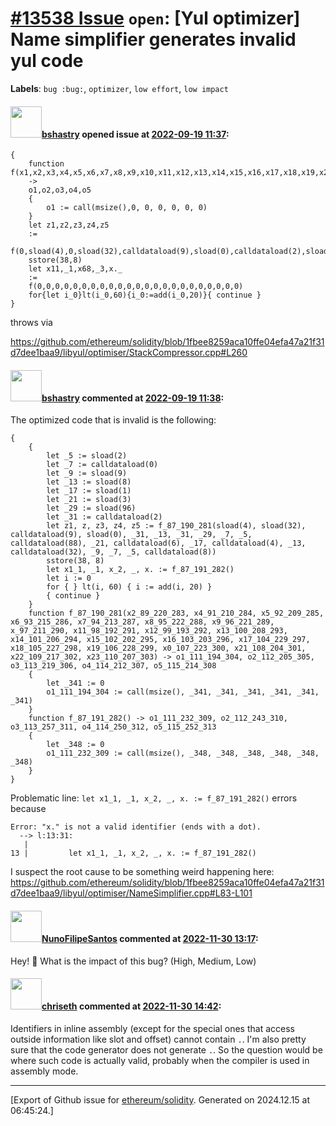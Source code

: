 # [\#13538 Issue](https://github.com/ethereum/solidity/issues/13538) `open`: [Yul optimizer] Name simplifier generates invalid yul code
**Labels**: `bug :bug:`, `optimizer`, `low effort`, `low impact`


#### <img src="https://avatars.githubusercontent.com/u/2388185?v=4" width="50">[bshastry](https://github.com/bshastry) opened issue at [2022-09-19 11:37](https://github.com/ethereum/solidity/issues/13538):

```
{
	function f(x1,x2,x3,x4,x5,x6,x7,x8,x9,x10,x11,x12,x13,x14,x15,x16,x17,x18,x19,x20,x21,x22,x23)
	->
	o1,o2,o3,o4,o5
	{
		o1 := call(msize(),0, 0, 0, 0, 0, 0)
	}
	let z1,z2,z3,z4,z5
	:=
	f(0,sload(4),0,sload(32),calldataload(9),sload(0),calldataload(2),sload(8),calldataload(2),sload(96),calldataload(0),sload(2),calldataload(88),sload(3),calldataload(6),sload(1),calldataload(4),sload(8),calldataload(32),sload(9),calldataload(0),sload(2),calldataload(8))
	sstore(38,8)
	let x11,_1,x68,_3,x._
	:=
	f(0,0,0,0,0,0,0,0,0,0,0,0,0,0,0,0,0,0,0,0,0,0,0)
	for{let i_0}lt(i_0,60){i_0:=add(i_0,20)}{ continue }
}
```

throws via

https://github.com/ethereum/solidity/blob/1fbee8259aca10ffe04efa47a21f31d7dee1baa9/libyul/optimiser/StackCompressor.cpp#L260



#### <img src="https://avatars.githubusercontent.com/u/2388185?v=4" width="50">[bshastry](https://github.com/bshastry) commented at [2022-09-19 11:38](https://github.com/ethereum/solidity/issues/13538#issuecomment-1250904974):

The optimized code that is invalid is the following:

```
{
    {
        let _5 := sload(2)
        let _7 := calldataload(0)
        let _9 := sload(9)
        let _13 := sload(8)
        let _17 := sload(1)
        let _21 := sload(3)
        let _29 := sload(96)
        let _31 := calldataload(2)
        let z1, z, z3, z4, z5 := f_87_190_281(sload(4), sload(32), calldataload(9), sload(0), _31, _13, _31, _29, _7, _5, calldataload(88), _21, calldataload(6), _17, calldataload(4), _13, calldataload(32), _9, _7, _5, calldataload(8))
        sstore(38, 8)
        let x1_1, _1, x_2, _, x. := f_87_191_282()
        let i := 0
        for { } lt(i, 60) { i := add(i, 20) }
        { continue }
    }
    function f_87_190_281(x2_89_220_283, x4_91_210_284, x5_92_209_285, x6_93_215_286, x7_94_213_287, x8_95_222_288, x9_96_221_289, x_97_211_290, x11_98_192_291, x12_99_193_292, x13_100_208_293, x14_101_206_294, x15_102_202_295, x16_103_203_296, x17_104_229_297, x18_105_227_298, x19_106_228_299, x0_107_223_300, x21_108_204_301, x22_109_217_302, x23_110_207_303) -> o1_111_194_304, o2_112_205_305, o3_113_219_306, o4_114_212_307, o5_115_214_308
    {
        let _341 := 0
        o1_111_194_304 := call(msize(), _341, _341, _341, _341, _341, _341)
    }
    function f_87_191_282() -> o1_111_232_309, o2_112_243_310, o3_113_257_311, o4_114_250_312, o5_115_252_313
    {
        let _348 := 0
        o1_111_232_309 := call(msize(), _348, _348, _348, _348, _348, _348)
    }
}
```

Problematic line: `let x1_1, _1, x_2, _, x. := f_87_191_282()` errors because

```
Error: "x." is not a valid identifier (ends with a dot).
  --> l:13:31:
   |
13 |         let x1_1, _1, x_2, _, x. := f_87_191_282()
```

I suspect the root cause to be something weird happening here: https://github.com/ethereum/solidity/blob/1fbee8259aca10ffe04efa47a21f31d7dee1baa9/libyul/optimiser/NameSimplifier.cpp#L83-L101

#### <img src="https://avatars.githubusercontent.com/u/2582498?u=a1331723a724eb612a66f75abee3048448e2fe01&v=4" width="50">[NunoFilipeSantos](https://github.com/NunoFilipeSantos) commented at [2022-11-30 13:17](https://github.com/ethereum/solidity/issues/13538#issuecomment-1332142273):

Hey! 👋 What is the impact of this bug? (High, Medium, Low)

#### <img src="https://avatars.githubusercontent.com/u/9073706?v=4" width="50">[chriseth](https://github.com/chriseth) commented at [2022-11-30 14:42](https://github.com/ethereum/solidity/issues/13538#issuecomment-1332269947):

Identifiers in inline assembly (except for the special ones that access outside information like slot and offset) cannot contain `.`. I'm also pretty sure that the code generator does not generate `.`. So the question would be where such code is actually valid, probably when the compiler is used in assembly mode.


-------------------------------------------------------------------------------



[Export of Github issue for [ethereum/solidity](https://github.com/ethereum/solidity). Generated on 2024.12.15 at 06:45:24.]
